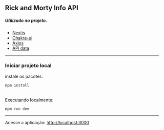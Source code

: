 ## Rick and Morty Info API

##### Utilizado no projeto.

<ul>
    <li><a href="https://nextjs.org/" target="_blank">Nextjs</a></li>
    <li><a href="https://chakra-ui.com/" target="_blank">Chakra-ui</a></li>
    <li><a href="https://axios-http.com/docs/intro" target="_blank">Axios</a></li>
    <li><a href="https://rickandmortyapi.com/documentation/" target="_blank">API data</a></li>
</ul>
<hr />
<h3>Iniciar projeto local</h3>
instale os pacotes:

```bash
npm install
```

<br>
Executando localmente:

```bash
npm run dev
```

<hr>

Acesse a aplicação:
[http://localhost:3000](http://localhost:3000)
